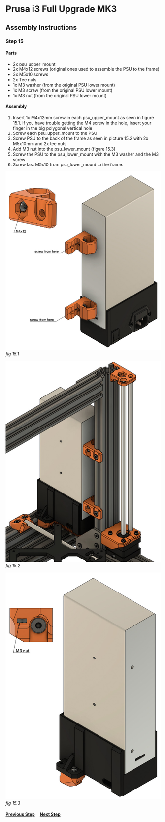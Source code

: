 # Prusa i3 Full Upgrade MK3

## Assembly Instructions

### Step 15

#### Parts  

* 2x psu_upper_mount
* 2x M4x12 screws (original ones used to assemble the PSU to the frame)
* 3x M5x10 screws
* 2x Tee nuts
* 1x M3 washer (from the original PSU lower mount)
* 1x M3 screw (from the original PSU lower mount)
* 1x M3 nut (from the original PSU lower mount)


#### Assembly

1. Insert 1x M4x12mm screw in each psu_upper_mount as seen in figure 15.1. If you have trouble getting the M4 screw in the hole, insert your finger in the big polygonal vertical hole
1. Screw each psu_upper_mount to the PSU
1. Screw PSU to the back of the frame as seen in picture 15.2 with 2x M5x10mm and 2x tee nuts
1. Add M3 nut into the psu_lower_mount (figure 15.3)
1. Screw the PSU to the psu_lower_mount with the M3 washer and the M3 screw
1. Screw last M5x10 from psu_lower_mount to the frame. 


![](img/fig15.1.jpg)\
*fig 15.1*

![](img/fig15.2.jpg)\
*fig 15.2*

![](img/fig15.3.jpg)\
*fig 15.3*

#### [Previous Step](step14.md) &nbsp;&nbsp;&nbsp; [Next Step](step16.md)
